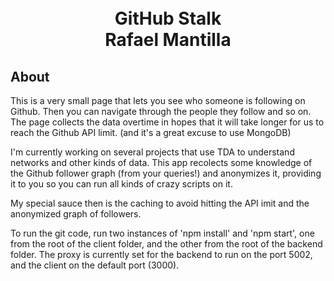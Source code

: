<h1 align="center">
  <br>
  GitHub Stalk
  <br>
  Rafael Mantilla
  <br>
</h1>

## About

This is a very small page that lets you see who someone is following on Github. Then you can navigate through the people they follow and so on. 
The page collects the data overtime in hopes that it will take longer for us to reach the Github API limit. (and it's a great excuse to use MongoDB)

I'm currently working on several projects that use TDA to understand networks and other kinds of data.
This app recolects some knowledge of the Github follower graph (from your queries!) and anonymizes it, providing it to you so you can run all kinds of crazy scripts on it.

My special sauce then is the caching to avoid hitting the API imit and the anonymized graph of followers.

To run the git code, run two instances of 'npm install' and 'npm start', one from the root of the client folder, and the other from the root of the backend folder. The proxy is currently set for the backend to run on the port 5002, and the client on the default port (3000).
